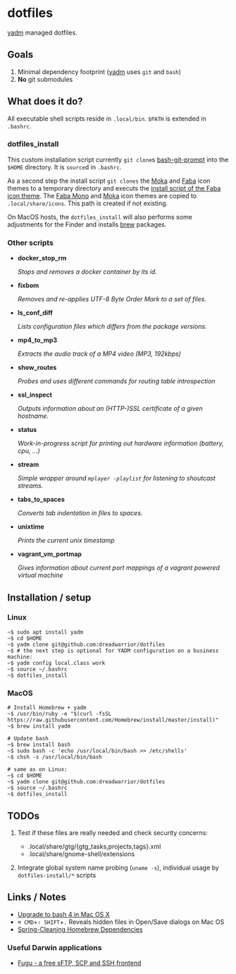 # dotfiles

[yadm][yadm] managed dotfiles.

## Goals

1. Minimal dependency footprint ([yadm][yadm] uses `git` and `bash`)
2. **No** git submodules

## What does it do?

All executable shell scripts reside in `.local/bin`. `$PATH` is extended in
`.bashrc`.

### dotfiles_install

This custom installation script currently `git clone`s [bash-git-prompt][bash_git_prompt]
into the `$HOME` directory. It is `source`d in `.bashrc`.

As a second step the install script `git clones` the [Moka][moka_icon_theme] and
[Faba][faba_icon_theme] icon themes to a temporary directory and executs the [install script
of the Faba icon theme][faba_icon_theme_install]. The [Faba Mono][faba_mono_icon_theme]
and [Moka][moka_icon_theme] icon themes are copied to `.local/share/icons`. This path is
created if not existing.

On MacOS hosts, the `dotfiles_install` will also performs some adjustments for the Finder
and installs [brew][brew] packages.

### Other scripts

  * **docker_stop_rm**

    *Stops and removes a docker container by its id.*

  * **fixbom**

    *Removes and re-applies UTF-8 Byte Order Mark to a set of files.*

  * **ls_conf_diff**

    *Lists configuration files which differs from the package versions.*

  * **mp4_to_mp3**

    *Extracts the audio track of a MP4 video (MP3, 192kbps)*

  * **show_routes**

    *Probes and uses different commands for routing table introspection*

  * **ssl_inspect**

    *Outputs information about an (HTTP-)SSL certificate of a given hostname.*

  * **status**

    *Work-in-progress script for printing out hardware information (battery, cpu, ...)*

  * **stream**

    *Simple wrapper around `mplayer -playlist` for listening to shoutcast streams.*

  * **tabs_to_spaces**

    *Converts tab indentation in files to spaces.*

  * **unixtime**

    *Prints the current unix timestamp*

  * **vagrant_vm_portmap**

    *Gives information about current port mappings of a vagrant powered virtual machine*

## Installation / setup

### Linux

    ~$ sudo apt install yadm
    ~$ cd $HOME
    ~$ yadm clone git@github.com:dreadwarrior/dotfiles
	~$ # the next step is optional for YADM configuration on a business machine:
	~$ yadm config local.class work
    ~$ source ~/.bashrc
    ~$ dotfiles_install

### MacOS

    # Install Homebrew + yadm
    ~$ /usr/bin/ruby -e "$(curl -fsSL https://raw.githubusercontent.com/Homebrew/install/master/install)"
    ~$ brew install yadm

    # Update bash
    ~$ brew install bash
    ~$ sudo bash -c 'echo /usr/local/bin/bash >> /etc/shells'
    ~$ chsh -s /usr/local/bin/bash

    # same as on Linux:
    ~$ cd $HOME
    ~$ yadm clone git@github.com:dreadwarrior/dotfiles
    ~$ source ~/.bashrc
    ~$ dotfiles_install

## TODOs

  1. Test if these files are really needed and check security concerns:

     - .local/share/gtg/{gtg_tasks,projects,tags}.xml
     - .local/share/gnome-shell/extensions

  2. Integrate global system name probing (`uname -s`), individual usage by `dotfiles-install/*` scripts

## Links / Notes

  - [Upgrade to bash 4 in Mac OS X](http://clubmate.fi/upgrade-to-bash-4-in-mac-os-x/)
  - `⌘ CMD`+`⇧ SHIFT`+`.` Reveals hidden files in Open/Save dialogs on Mac OS
  - [Spring-Cleaning Homebrew Dependencies](http://patricklenz.co/blog/2012/5/21/spring-cleaning-homebrew-dependencies)

### Useful Darwin applications

  - [Fugu - a free sFTP, SCP and SSH frontend][fugu]

[yadm]: https://github.com/TheLocehiliosan/yadm
[bash_git_prompt]: https://github.com/magicmonty/bash-git-prompt
[moka_icon_theme]: https://github.com/moka-project/moka-icon-theme
[faba_icon_theme]: https://github.com/moka-project/faba-icon-theme
[faba_icon_theme_install]: https://github.com/moka-project/faba-icon-theme/blob/master/install-icon-theme.sh
[faba_mono_icon_theme]: https://github.com/moka-project/faba-mono-icons
[brew]: http://brew.sh/
[fugu]: http://rsug.itd.umich.edu/software/fugu/

